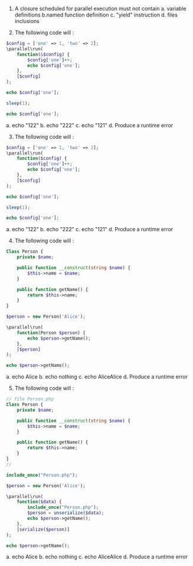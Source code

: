 1. A closure scheduled for parallel execution must not contain
a. variable definitions b.named function definition
c. "yield" instruction d. files inclusions

2. The following code will :

```php
$config = ['one' => 1, 'two' => 2];
\parallel\run(
    function(&$config) {
        $config['one']++;
        echo $config['one'];
    },
    [$config]
);

echo $config['one'];

sleep(1);

echo $config['one'];

```

a. echo "122" b. echo "222" c. echo "121" d. Produce a runtime error

3. The following code will :

```php
$config = ['one' => 1, 'two' => 2];
\parallel\run(
    function($config) {
        $config['one']++;
        echo $config['one'];
    },
    [$config]
);

echo $config['one'];

sleep(1);

echo $config['one'];

```

a. echo "122" b. echo "222" c. echo "121" d. Produce a runtime error

4. The following code will :
```php
Class Person {
    private $name;

    public function __construct(string $name) {
        $this->name = $name;
    }

    public function getName() {
        return $this->name;
    }
}

$person = new Person('Alice');

\parallel\run(
    function(Person $person) {
        echo $person->getName();
    },
    [$person]
);

echo $person->getName();

```
a. echo Alice b. echo nothing c. echo AliceAlice d. Produce a runtime error


5. The following code will :
```php
// file Person.php 
Class Person {
    private $name;

    public function __construct(string $name) {
        $this->name = $name;
    }

    public function getName() {
        return $this->name;
    }
}
//

include_once("Person.php");

$person = new Person('Alice');

\parallel\run(
    function($data) {
        include_once("Person.php");
        $person = unserialize($data);
        echo $person->getName();
    },
    [serialize($person)]
);

echo $person->getName();

```

a. echo Alice b. echo nothing c. echo AliceAlice d. Produce a runtime error